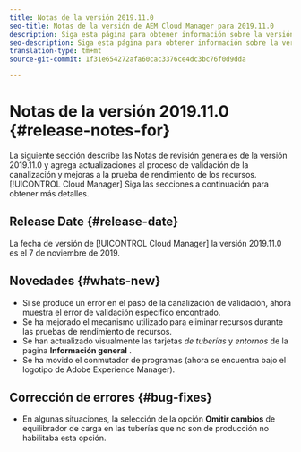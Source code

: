 ```yaml
---
title: Notas de la versión 2019.11.0
seo-title: Notas de la versión de AEM Cloud Manager para 2019.11.0
description: Siga esta página para obtener información sobre la versión 2019.11.0 de Cloud Manager.
seo-description: Siga esta página para obtener información sobre la versión 2019.11.0 de AEM Cloud Manager.
translation-type: tm+mt
source-git-commit: 1f31e654272afa60cac3376ce4dc3bc76f0d9dda

---
```


# Notas de la versión 2019.11.0 {#release-notes-for}

La siguiente sección describe las Notas de revisión generales de la versión 2019.11.0 y agrega actualizaciones al proceso de validación de la canalización y mejoras a la prueba de rendimiento de los recursos. [!UICONTROL Cloud Manager] 
Siga las secciones a continuación para obtener más detalles.

## Release Date {#release-date}

La fecha de versión de [!UICONTROL Cloud Manager] la versión 2019.11.0 es el 7 de noviembre de 2019.

## Novedades {#whats-new}

* Si se produce un error en el paso de la canalización de validación, ahora muestra el error de validación específico encontrado.
* Se ha mejorado el mecanismo utilizado para eliminar recursos durante las pruebas de rendimiento de recursos.
* Se han actualizado visualmente las tarjetas *de tuberías* y *entornos* de la página **Información general** .
* Se ha movido el conmutador de programas (ahora se encuentra bajo el logotipo de Adobe Experience Manager).

## Corrección de errores {#bug-fixes}

* En algunas situaciones, la selección de la opción **Omitir cambios** de equilibrador de carga en las tuberías que no son de producción no habilitaba esta opción.
